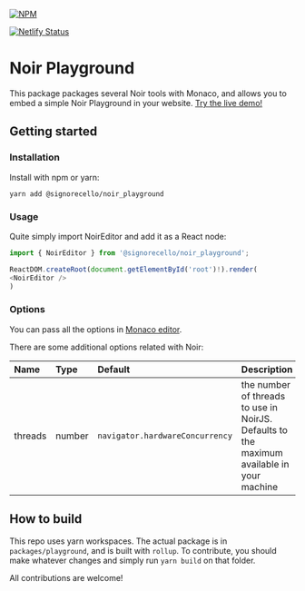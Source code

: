 
[![NPM](https://nodei.co/npm/@signorecello/noir_playground.png?downloads=true)](https://www.npmjs.com/package/@signorecello/noir_playground)  

[![Netlify Status](https://api.netlify.com/api/v1/badges/a4e5229d-923b-437e-ad5c-8a8e131b5863/deploy-status)](https://app.netlify.com/sites/noir-playground/deploys)

# Noir Playground

This package packages several Noir tools with Monaco, and allows you to embed a simple Noir Playground in your website. [Try the live demo!](https://noir-playground.netlify.app/)

## Getting started

### Installation

Install with npm or yarn:

```
yarn add @signorecello/noir_playground
```

### Usage

Quite simply import NoirEditor and add it as a React node:

```ts
import { NoirEditor } from '@signorecello/noir_playground';

ReactDOM.createRoot(document.getElementById('root')!).render(
<NoirEditor />
)
```

### Options

You can pass all the options in [Monaco editor](https://github.com/suren-atoyan/monaco-react#props).

There are some additional options related with Noir:

| Name | Type  | Default | Description |
| :--- | :---- | :------ | :---------- |
| threads | number | `navigator.hardwareConcurrency` | the number of threads to use in NoirJS. Defaults to the maximum available in your machine |

## How to build

This repo uses yarn workspaces. The actual package is in `packages/playground`, and is built with `rollup`. To contribute, you should make whatever changes and simply run `yarn build` on that folder.

All contributions are welcome!
